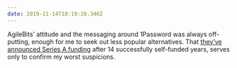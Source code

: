 ```yaml
---
date: 2019-11-14T18:19:28.346Z
---
```

AgileBits’ attitude and the messaging around 1Password was always off-putting, enough for me to seek out less popular alternatives. That [they’ve announced Series A funding](https://blog.1password.com/accel-partnership/) after 14 successfully self-funded years, serves only to confirm my worst suspicions.

